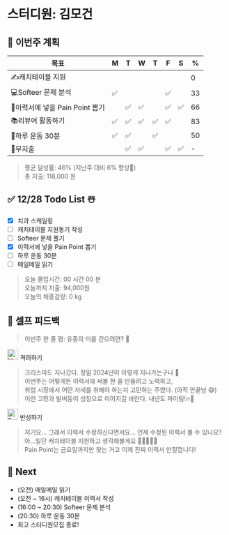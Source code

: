 # 스터디원: 김모건

## 🚀 이번주 계획

| 목표 | M | T | W | T | F | S | % |
| --- | --- | --- | --- | --- | --- | --- | --- |
| ✍️캐치테이블 지원 |  |  |  |  |  |  | 0 |
| 💻Softeer 문제 분석 | ✅ |  |  |  | ✅ |  | 33 |
| 📌이력서에 넣을 Pain Point 뽑기 |  | ✅ | ✅ |  | ✅ | ✅ | 66 |
| 📚리뷰어 활동하기 | ✅ | ✅ | ✅ | ✅ | ✅ |  | 83 |
| 💪하루 운동 30분 | ✅ | ✅ |  | ✅ |  |  | 50 |
| 💸무지출 |  | ✅ | ✅ |  | ✅ | ✅ | - |

> 평균 달성률: 46% (지난주 대비 6% 향상🎉) <br>
> 총 지출: 118,000 원 <br>

## ✅ 12/28 Todo List ☃️

- [x] 치과 스케일링
- [ ] 캐치테이블 지원동기 작성
- [ ] Softeer 문제 풀기
- [x] 이력서에 넣을 Pain Point 뽑기
- [ ] 하루 운동 30분
- [ ] 매일메일 읽기

> 오늘 몰입시간: 00 시간 00 분<br>
> 오늘까지 지출: 94,000원<br>
> 오늘의 체중감량: 0 kg

## 🎉 셀프 피드백

> 이번주 한 줄 평: 유종의 미를 걷으려면? 🤔

<img src="https://raw.githubusercontent.com/Tarikul-Islam-Anik/Animated-Fluent-Emojis/master/Emojis/Smilies/Hugging%20Face.png" alt="Hugging Face" width="25" height="25"> 격려하기</img>

> 크리스마도 지나갔다. 정말 2024년이 이렇게 지나가는구나 📆<br>
> 이번주는 어떻게든 이력서에 써볼 한 줄 만들려고 노력하고, <br>
> 취업 시장에서 어떤 자세를 취해야 하는지 고민하는 주였다. (아직 안끝남 😅) <br>
> 이런 고민과 발버둥이 성장으로 이어지길 바란다. 내년도 파이팅!🔥🎉<br>

<img src="https://raw.githubusercontent.com/Tarikul-Islam-Anik/Animated-Fluent-Emojis/master/Emojis/Smilies/Face%20with%20Monocle.png" alt="Face with Monocle" width="25" height="25"> 반성하기</img>

> 저기요... 그래서 이력서 수정하신다면서요... 언제 수정된 이력서 볼 수 있나요?<br>
> 아...일단 캐치테이블 지원하고 생각해볼게요 🙇🙇‍♂️🙇‍♀️<br>
> Pain Point는 금요일까지만 찾는 거고 이제 진짜 이력서 만질껍니다!<br>

## 🌱 Next

- (오전) 매일메일 읽기
- (오전 ~ 16시) 캐치테이블 이력서 작성
- (16:00 ~ 20:30) Softeer 문제 분석
- (20:30) 하루 운동 30분
- 회고 스터디원모집 종료!
